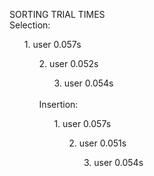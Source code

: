 SORTING TRIAL TIMES
<br>
Selection:
<ul>
  1. user 0.057s
<ul>
  2. user 0.052s
<ul>
  3. user 0.054s
</ul>
<br>
Insertion:
<ul>
  1. user 0.057s
<ul>
  2. user 0.051s
<ul>
  3. user 0.054s
